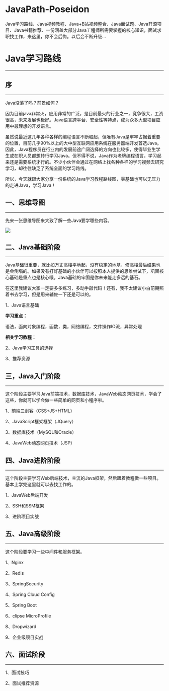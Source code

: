 # JavaPath-Poseidon
Java学习路线、Java视频教程、Java+B站视频整合、Java面试题、Java开源项目、Java书籍推荐、一份涵盖大部分Java工程师所需要掌握的核心知识，面试求职找工作，来这里，你不会后悔。以后会不断升级...

# Java学习路线

------

## 序

------

Java没落了吗？前景如何？

因为目前java非常火，应用非常的广泛，是目前最火的行业之一，竞争很大，工资很高，未来发展也极好。Java语言跨平台、安全性等特点，成为众多大型项目应用中最理想的开发语言。

虽然说最近这几年各种各样的编程语言不断崛起，但唯有Java是牢牢占据着重要的位置，目前几乎90%以上的大中型互联网应用系统在服务器端开发首选Java。因此，Java程序员在行业内的发展前途广阔选择的方向也比较多，使得毕业生学生或在职人员都想转行学习Java。但不得不说，Java作为老牌编程语言，学习起来还是需要系统才行的。不少小伙伴会通过在网络上找各种各样的学习视频去研究学习，却往往缺乏了系统全面的学习路线。

所以，今天就跟大家分享一份系统的Java学习教程路线图，零基础也可以无压力的走进Java，学习Java！

## 一、思维导图

------

先来一张思维导图来大致了解一些Java要学哪些内容。

![](http://assets.processon.com/chart_image/62d806891e085365eda18d25.png)

## 二、Java基础阶段

------

Java基础很重要，就比如万丈高楼平地起，没有稳定的地基，修高楼最后结果也是会倒塌的。如果没有打好基础的小伙伴可以按照本人提供的思维尝试下，巩固核心基础是重点也是核心哦。Java基础的牢固是你未来能走多远的基石。

在这里我建议大家一定要多多练习，多动手敲代码！还有，我不太建议小白前期照着书去学习，但是用来辅佐一下还是可以的。

1、Java语言基础

**学习重点：**

语法，面向对象编程，函数，类，网络编程，文件操作IO流，异常处理

**相关学习教程：**

2、Java学习工具的选择

3、推荐资源

## 三，Java入门阶段

------

这个阶段主要学习Java前端技术，数据库技术，JavaWeb动态网页技术，学会了这些，你就可以学会做一些简单的网页和小程序啦。

1、前端三剑客（CSS+JS+HTML）

2、JavaScript框架框架（JQuery）

3、数据库技术（MySQL和Oracle）

4、JavaWeb动态网页技术（JSP）

## 四、Java进阶阶段

------

这个阶段主要学习Web后端技术，主流的Java框架，然后跟着教程做一些项目。基本上学完这里就可以去找工作的。

1、JavaWeb后端开发

2、SSH和SSM框架

3、进阶项目实战

## 五、Java高级阶段

------

这个阶段要学习一些中间件和服务框架。

1、Nginx

2、Redis

3、SpringSecurity

4、Spring Cloud Config

5、Spring Boot

6、clipse MicroProfile

8、Dropwizard

9、企业级项目实战

## 六、面试阶段

------

1、面试技巧

2、面试推荐资源
